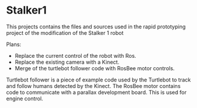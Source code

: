 Stalker1
========

This projects contains the files and sources used in the rapid prototyping project of the modification of the Stalker 1 robot

Plans:
 - Replace the current control of the robot with Ros.
 - Replace the existing camera with a Kinect.
 - Merge of the turtlebot follower code with RosBee motor controls.

Turtlebot follower is a piece of example code used by the Turtlebot to track and follow humans detected by the Kinect. 
The RosBee motor contains code to communicate with a parallax development board. This is used for engine control.

 
